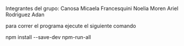 Integrantes del grupo:
Canosa Micaela
Francesquini Noelia
Moren Ariel
Rodriguez Adan 



para correr el programa ejecute el siguiente comando 

npm install --save-dev npm-run-all
